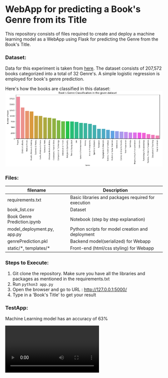 # WebApp for predicting a Book's Genre from its Title

This repository consists of files required to create and deploy a machine learning model as a WebApp using Flask for predicting the Genre from the Book's Title.

### Dataset:
Data for this experiment is taken from [here](https://github.com/uchidalab/book-dataset). The dataset consists of 207,572 books categorized into a total of 32 Genre's. A simple logistic regression is employed for book's genre prediction.
  
Here's how the books are classified in this dataset:
![Screenshot](readme_resources/booksgenre.png)
  
### Files:
| filename | Description |
|----------|-------------|
| requirements.txt | Basic libraries and packages required for execution |
| book_list.csv | Dataset |
| Book Genre Prediction.ipynb | Notebook (step by step explanation) |
| model_deployment.py, app.py | Python scripts for model creation and deployment |
| genrePrediction.pkl | Backend model(serialized) for Webapp |
| static/\*, templates/\* | Front-end (html/css styling) for Webapp |

### Steps to Execute:
1. Git clone the repository. Make sure you have all the libraries and packages as mentioned in the requirements.txt
2. Run ```python3 app.py```
3. Open the browser and go to URL : http://127.0.0.1:5000/
4. Type in a 'Book's Title' to get your result

### TestApp:
Machine Learning model has an accuracy of 63%  
  
![Screenshot](readme_resources/how_to_use.mp4)

